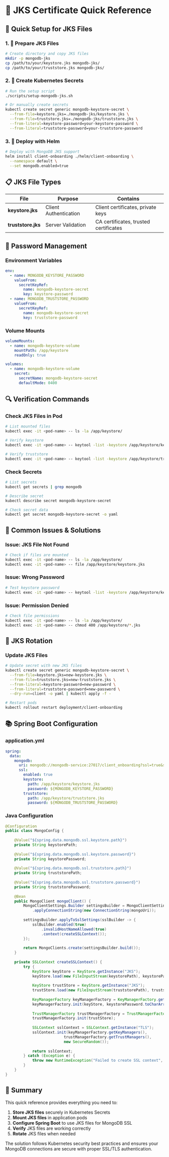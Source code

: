 # 🔐 JKS Certificate Quick Reference

## 🎯 **Quick Setup for JKS Files**

### **1. 📁 Prepare JKS Files**
```bash
# Create directory and copy JKS files
mkdir -p mongodb-jks
cp /path/to/your/keystore.jks mongodb-jks/
cp /path/to/your/truststore.jks mongodb-jks/
```

### **2. 🚀 Create Kubernetes Secrets**
```bash
# Run the setup script
./scripts/setup-mongodb-jks.sh

# Or manually create secrets
kubectl create secret generic mongodb-keystore-secret \
  --from-file=keystore.jks=./mongodb-jks/keystore.jks \
  --from-file=truststore.jks=./mongodb-jks/truststore.jks \
  --from-literal=keystore-password=your-keystore-password \
  --from-literal=truststore-password=your-truststore-password
```

### **3. 🔧 Deploy with Helm**
```bash
# Deploy with MongoDB JKS support
helm install client-onboarding ./helm/client-onboarding \
  --namespace default \
  --set mongodb.enabled=true
```

## 📋 **JKS File Types**

| File | Purpose | Contains |
|------|---------|----------|
| **keystore.jks** | Client Authentication | Client certificates, private keys |
| **truststore.jks** | Server Validation | CA certificates, trusted certificates |

## 🔐 **Password Management**

### **Environment Variables**
```yaml
env:
  - name: MONGODB_KEYSTORE_PASSWORD
    valueFrom:
      secretKeyRef:
        name: mongodb-keystore-secret
        key: keystore-password
  - name: MONGODB_TRUSTSTORE_PASSWORD
    valueFrom:
      secretKeyRef:
        name: mongodb-keystore-secret
        key: truststore-password
```

### **Volume Mounts**
```yaml
volumeMounts:
  - name: mongodb-keystore-volume
    mountPath: /app/keystore
    readOnly: true

volumes:
  - name: mongodb-keystore-volume
    secret:
      secretName: mongodb-keystore-secret
      defaultMode: 0400
```

## 🔍 **Verification Commands**

### **Check JKS Files in Pod**
```bash
# List mounted files
kubectl exec -it <pod-name> -- ls -la /app/keystore/

# Verify keystore
kubectl exec -it <pod-name> -- keytool -list -keystore /app/keystore/keystore.jks -storepass $MONGODB_KEYSTORE_PASSWORD

# Verify truststore
kubectl exec -it <pod-name> -- keytool -list -keystore /app/keystore/truststore.jks -storepass $MONGODB_TRUSTSTORE_PASSWORD
```

### **Check Secrets**
```bash
# List secrets
kubectl get secrets | grep mongodb

# Describe secret
kubectl describe secret mongodb-keystore-secret

# Check secret data
kubectl get secret mongodb-keystore-secret -o yaml
```

## 🚨 **Common Issues & Solutions**

### **Issue: JKS File Not Found**
```bash
# Check if files are mounted
kubectl exec -it <pod-name> -- ls -la /app/keystore/
kubectl exec -it <pod-name> -- file /app/keystore/keystore.jks
```

### **Issue: Wrong Password**
```bash
# Test keystore password
kubectl exec -it <pod-name> -- keytool -list -keystore /app/keystore/keystore.jks -storepass $MONGODB_KEYSTORE_PASSWORD
```

### **Issue: Permission Denied**
```bash
# Check file permissions
kubectl exec -it <pod-name> -- ls -la /app/keystore/
kubectl exec -it <pod-name> -- chmod 400 /app/keystore/*.jks
```

## 🔄 **JKS Rotation**

### **Update JKS Files**
```bash
# Update secret with new JKS files
kubectl create secret generic mongodb-keystore-secret \
  --from-file=keystore.jks=new-keystore.jks \
  --from-file=truststore.jks=new-truststore.jks \
  --from-literal=keystore-password=new-password \
  --from-literal=truststore-password=new-password \
  --dry-run=client -o yaml | kubectl apply -f -

# Restart pods
kubectl rollout restart deployment/client-onboarding
```

## 📚 **Spring Boot Configuration**

### **application.yml**
```yaml
spring:
  data:
    mongodb:
      uri: mongodb://mongodb-service:27017/client_onboarding?ssl=true&sslInvalidHostNameAllowed=true
      ssl:
        enabled: true
        keystore:
          path: /app/keystore/keystore.jks
          password: ${MONGODB_KEYSTORE_PASSWORD}
        truststore:
          path: /app/keystore/truststore.jks
          password: ${MONGODB_TRUSTSTORE_PASSWORD}
```

### **Java Configuration**
```java
@Configuration
public class MongoConfig {
    
    @Value("${spring.data.mongodb.ssl.keystore.path}")
    private String keystorePath;
    
    @Value("${spring.data.mongodb.ssl.keystore.password}")
    private String keystorePassword;
    
    @Value("${spring.data.mongodb.ssl.truststore.path}")
    private String truststorePath;
    
    @Value("${spring.data.mongodb.ssl.truststore.password}")
    private String truststorePassword;
    
    @Bean
    public MongoClient mongoClient() {
        MongoClientSettings.Builder settingsBuilder = MongoClientSettings.builder()
            .applyConnectionString(new ConnectionString(mongoUri));
        
        settingsBuilder.applyToSslSettings(sslBuilder -> {
            sslBuilder.enabled(true)
                .invalidHostNameAllowed(true)
                .context(createSSLContext());
        });
        
        return MongoClients.create(settingsBuilder.build());
    }
    
    private SSLContext createSSLContext() {
        try {
            KeyStore keyStore = KeyStore.getInstance("JKS");
            keyStore.load(new FileInputStream(keystorePath), keystorePassword.toCharArray());
            
            KeyStore trustStore = KeyStore.getInstance("JKS");
            trustStore.load(new FileInputStream(truststorePath), truststorePassword.toCharArray());
            
            KeyManagerFactory keyManagerFactory = KeyManagerFactory.getInstance("SunX509");
            keyManagerFactory.init(keyStore, keystorePassword.toCharArray());
            
            TrustManagerFactory trustManagerFactory = TrustManagerFactory.getInstance("SunX509");
            trustManagerFactory.init(trustStore);
            
            SSLContext sslContext = SSLContext.getInstance("TLS");
            sslContext.init(keyManagerFactory.getKeyManagers(), 
                          trustManagerFactory.getTrustManagers(), 
                          new SecureRandom());
            
            return sslContext;
        } catch (Exception e) {
            throw new RuntimeException("Failed to create SSL context", e);
        }
    }
}
```

## 🎉 **Summary**

This quick reference provides everything you need to:

1. **Store JKS files** securely in Kubernetes Secrets
2. **Mount JKS files** in application pods
3. **Configure Spring Boot** to use JKS files for MongoDB SSL
4. **Verify** JKS files are working correctly
5. **Rotate** JKS files when needed

The solution follows Kubernetes security best practices and ensures your MongoDB connections are secure with proper SSL/TLS authentication.
